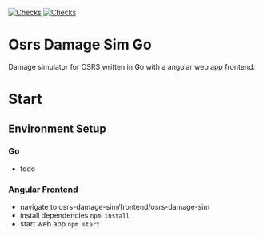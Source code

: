 [![Checks](https://github.com/Maurits825/osrs-damage-sim-go/actions/workflows/osrs-dmg-sim-test.yml/badge.svg)](https://github.com/Maurits825/osrs-damage-sim-go/actions/workflows/osrs-dmg-sim-test.yml) [![Checks](https://github.com/Maurits825/osrs-damage-sim-go/actions/workflows/web-app-test.yml/badge.svg)](https://github.com/Maurits825/osrs-damage-sim-go/actions/workflows/web-app-test.yml)

# Osrs Damage Sim Go
Damage simulator for OSRS written in Go with a angular web app frontend.

# Start

## Environment Setup
### Go
- todo

### Angular Frontend
- navigate to osrs-damage-sim/frontend/osrs-damage-sim
- install dependencies `npm install`
- start web app `npm start`

